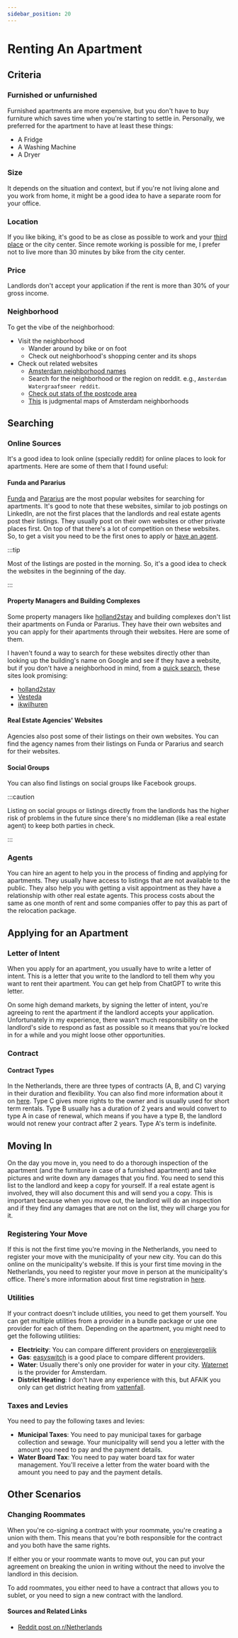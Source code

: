 ```yaml
---
sidebar_position: 20
---
```


# Renting An Apartment

## Criteria

### Furnished or unfurnished

Furnished apartments are more expensive, but you don't have to buy furniture which saves time when you're starting to settle in. Personally, we preferred for the apartment to have at least these things:

- A Fridge
- A Washing Machine
- A Dryer

### Size

It depends on the situation and context, but if you're not living alone and you work from home, it might be a good idea to have a separate room for your office.

### Location

If you like biking, it's good to be as close as possible to work and your [third place](https://en.wikipedia.org/wiki/Third_place) or the city center. Since remote working is possible for me, I prefer not to live more than 30 minutes by bike from the city center.

### Price

Landlords don't accept your application if the rent is more than 30% of your gross income.

### Neighborhood

To get the vibe of the neighborhood:
- Visit the neighborhood
  - Wander around by bike or on foot
  - Check out neighborhood's shopping center and its shops
- Check out related websites
  - [Amsterdam neighborhood names](https://maps.amsterdam.nl/gebiedsindeling/?LANG=en)
  - Search for the neighborhood or the region on reddit. e.g., `Amsterdam Watergraafsmeer reddit`.
  - [Check out stats of the postcode area](https://allecijfers.nl/postcode/)
  - [This](https://hoodmaps.com/amsterdam-neighborhood-map) is judgmental maps of Amsterdam neighborhoods

## Searching

### Online Sources

It's a good idea to look online (specially reddit) for online places to look for apartments. Here are some of them that I found useful:

#### Funda and Pararius

[Funda](https://www.funda.nl/en/) and [Pararius](https://www.pararius.com/) are the most popular websites for searching for apartments. It's good to note that these websites, similar to job postings on LinkedIn, are not the first places that the landlords and real estate agents post their listings. They usually post on their own websites or other private places first. On top of that there's a lot of competition on these websites. So, to get a visit you need to be the first ones to apply or [have an agent](#Agents).

:::tip

Most of the listings are posted in the morning. So, it's a good idea to check the websites in the beginning of the day.

:::

#### Property Managers and Building Complexes

Some property managers like [holland2stay](https://holland2stay.com/) and building complexes don't list their apartments on Funda or Pararius. They have their own websites and you can apply for their apartments through their websites. Here are some of them.

I haven't found a way to search for these websites directly other than looking up the building's name on Google and see if they have a website, but if you don't have a neighborhood in mind, from a [quick search](https://www.reddit.com/r/Netherlands/comments/j34m54/apt_rental_websites_nl/), these sites look promising:

- [holland2stay](https://holland2stay.com/)
- [Vesteda](https://www.vesteda.com/en)
- [ikwilhuren](https://ikwilhuren.nu/)

#### Real Estate Agencies' Websites

Agencies also post some of their listings on their own websites. You can find the agency names from their listings on Funda or Pararius and search for their websites.

#### Social Groups

You can also find listings on social groups like Facebook groups.

:::caution

Listing on social groups or listings directly from the landlords has the higher risk of problems in the future since there's no middleman (like a real estate agent) to keep both parties in check.

:::

### Agents

You can hire an agent to help you in the process of finding and applying for apartments. They usually have access to listings that are not available to the public. They also help you with getting a visit appointment as they have a relationship with other real estate agents. This process costs about the same as one month of rent and some companies offer to pay this as part of the relocation package.

## Applying for an Apartment

### Letter of Intent

When you apply for an apartment, you usually have to write a letter of intent. This is a letter that you write to the landlord to tell them why you want to rent their apartment. You can get help from ChatGPT to write this letter.

On some high demand markets, by signing the letter of intent, you're agreeing to rent the apartment if the landlord accepts your application. Unfortunately in my experience, there wasn't much responsibility on the landlord's side to respond as fast as possible so it means that you're locked in for a while and you might loose other opportunities.

### Contract

#### Contract Types

In the Netherlands, there are three types of contracts (A, B, and C) varying in their duration and flexibility. You can also find more information about it on [here](https://www.government.nl/topics/housing/rented-housing). Type C gives more rights to the owner and is usually used for short term rentals. Type B usually has a duration of 2 years and would convert to type A in case of renewal, which means if you have a type B, the landlord would not renew your contract after 2 years. Type A's term is indefinite.

## Moving In

On the day you move in, you need to do a thorough inspection of the apartment (and the furniture in case of a furnished apartment) and take pictures and write down any damages that you find. You need to send this list to the landlord and keep a copy for yourself. If a real estate agent is involved, they will also document this and will send you a copy. This is important because when you move out, the landlord will do an inspection and if they find any damages that are not on the list, they will charge you for it.

### Registering Your Move

If this is not the first time you're moving in the Netherlands, you need to register your move with the municipality of your new city. You can do this online on the municipality's website. If this is your first time moving in the Netherlands, you need to register your move in person at the municipality's office. There's more information about first time registration in [here](./010-legally-settling-in.md#registration).

### Utilities

If your contract doesn't include utilities, you need to get them yourself. You can get multiple utilities from a provider in a bundle package or use one provider for each of them. Depending on the apartment, you might need to get the following utilities:
- **Electricity**: You can compare different providers on [energievergelijk](https://www.energievergelijk.nl/english)
- **Gas**: [easyswitch](https://www.easyswitch.nl/) is a good place to compare different providers.
- **Water**: Usually there's only one provider for water in your city. [Waternet](https://www.waternet.nl/en/) is the provider for Amsterdam.
- **District Heating**: I don't have any experience with this, but AFAIK you only can get district heating from [vattenfall](https://www.vattenfall.nl/).

### Taxes and Levies

You need to pay the following taxes and levies:
- **Municipal Taxes**: You need to pay municipal taxes for garbage collection and sewage. Your municipality will send you a letter with the amount you need to pay and the payment details.
- **Water Board Tax**: You need to pay water board tax for water management. You'll receive a letter from the water board with the amount you need to pay and the payment details.

## Other Scenarios

### Changing Roommates

When you're co-signing a contract with your roommate, you're creating a union with them. This means that you're both responsible for the contract and you both have the same rights.

If either you or your roommate wants to move out, you can put your agreement on breaking the union in writing without the need to involve the landlord in this decision.

To add roommates, you either need to have a contract that allows you to sublet, or you need to sign a new contract with the landlord.

#### Sources and Related Links

- [Reddit post on r/Netherlands](https://www.reddit.com/r/Netherlands/comments/11tqwfq/comment/jckdn70)
